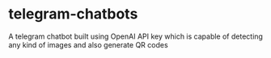 # telegram-chatbots
A telegram chatbot built using OpenAI API key which is capable of detecting any kind of images and also generate QR codes
